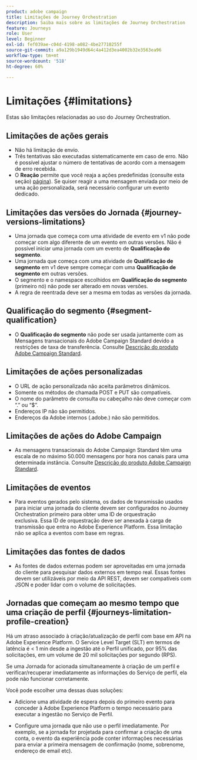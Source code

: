 ```yaml
---
product: adobe campaign
title: Limitações de Journey Orchestration
description: Saiba mais sobre as limitações de Journey Orchestration
feature: Journeys
role: User
level: Beginner
exl-id: fef039ae-c04d-4198-a082-4be27710255f
source-git-commit: a9a129b1949d64c4a412d3ea4002b32e3563ea96
workflow-type: tm+mt
source-wordcount: '518'
ht-degree: 60%

---
```


# Limitações {#limitations}

Estas são limitações relacionadas ao uso do Journey Orchestration.

## Limitações de ações gerais

* Não há limitação de envio. 
* Três tentativas são executadas sistematicamente em caso de erro. Não é possível ajustar o número de tentativas de acordo com a mensagem de erro recebida. 
* O **Reação** permite que você reaja a ações predefinidas (consulte esta seção) [página](../building-journeys/reaction-events.md)). Se quiser reagir a uma mensagem enviada por meio de uma ação personalizada, será necessário configurar um evento dedicado. 

## Limitações das versões do Jornada {#journey-versions-limitations}

* Uma jornada que começa com uma atividade de evento em v1 não pode começar com algo diferente de um evento em outras versões. Não é possível iniciar uma jornada com um evento de **Qualificação do segmento**.
* Uma jornada que começa com uma atividade de **Qualificação de segmento** em v1 deve sempre começar com uma **Qualificação de segmento** em outras versões.
* O segmento e o namespace escolhidos em **Qualificação do segmento** (primeiro nó) não pode ser alterado em novas versões.
* A regra de reentrada deve ser a mesma em todas as versões da jornada.

## Qualificação do segmento {#segment-qualification}

* O **Qualificação do segmento** não pode ser usada juntamente com as Mensagens transacionais do Adobe Campaign Standard devido a restrições de taxa de transferência. Consulte [Descrição do produto Adobe Campaign Standard](https://helpx.adobe.com/legal/product-descriptions/campaign-standard.html). 
 

## Limitações de ações personalizadas

* O URL de ação personalizada não aceita parâmetros dinâmicos. 
* Somente os métodos de chamada POST e PUT são compatíveis. 
* O nome do parâmetro de consulta ou cabeçalho não deve começar com “.” ou “$”. 
* Endereços IP não são permitidos. 
* Endereços da Adobe internos (.adobe.) não são permitidos.
 

## Limitações de ações do Adobe Campaign

* As mensagens transacionais do Adobe Campaign Standard têm uma escala de no máximo 50.000 mensagens por hora nos canais para uma determinada instância. Consulte [Descrição do produto Adobe Campaign Standard](https://helpx.adobe.com/legal/product-descriptions/campaign-standard.html). 
 

## Limitações de eventos

* Para eventos gerados pelo sistema, os dados de transmissão usados para iniciar uma jornada do cliente devem ser configurados no Journey Orchestration primeiro para obter uma ID de orquestração exclusiva. Essa ID de orquestração deve ser anexada à carga de transmissão que entra no Adobe Experience Platform. Essa limitação não se aplica a eventos com base em regras.
 

## Limitações das fontes de dados

* As fontes de dados externas podem ser aproveitadas em uma jornada do cliente para pesquisar dados externos em tempo real. Essas fontes devem ser utilizáveis por meio da API REST, devem ser compatíveis com JSON e poder lidar com o volume de solicitações.

## Jornadas que começam ao mesmo tempo que uma criação de perfil {#journeys-limitation-profile-creation}

Há um atraso associado à criação/atualização de perfil com base em API na Adobe Experience Platform. O Service Level Target (SLT) em termos de latência é &lt; 1 min desde a ingestão até o Perfil unificado, por 95% das solicitações, em um volume de 20 mil solicitações por segundo (RPS).

Se uma Jornada for acionada simultaneamente à criação de um perfil e verificar/recuperar imediatamente as informações do Serviço de perfil, ela pode não funcionar corretamente.

Você pode escolher uma dessas duas soluções:

* Adicione uma atividade de espera depois do primeiro evento para conceder à Adobe Experience Platform o tempo necessário para executar a ingestão no Serviço de Perfil.

* Configure uma jornada que não use o perfil imediatamente. Por exemplo, se a jornada for projetada para confirmar a criação de uma conta, o evento da experiência pode conter informações necessárias para enviar a primeira mensagem de confirmação (nome, sobrenome, endereço de email etc).
